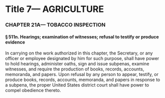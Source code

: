 
# Title 7— AGRICULTURE
### CHAPTER 21A— TOBACCO INSPECTION
#### § 511n. Hearings; examination of witnesses; refusal to testify or produce evidence

In carrying on the work authorized in this chapter, the Secretary, or any officer or employee designated by him for such purpose, shall have power to hold hearings, administer oaths, sign and issue subpenas, examine witnesses, and require the production of books, records, accounts, memoranda, and papers. Upon refusal by any person to appear, testify, or produce books, records, accounts, memoranda, and papers in response to a subpena, the proper United States district court shall have power to compel obedience thereto.
